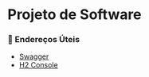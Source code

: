 # Projeto de Software

### 🔗 Endereços Úteis

- [Swagger](http://localhost:8080/swagger-ui/index.html)
- [H2 Console](http://localhost:8080/h2-console)
